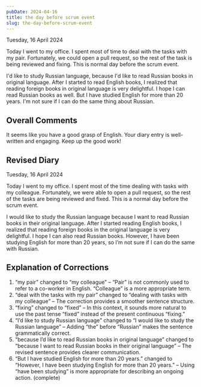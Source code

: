 ```yaml
---
pubDate: 2024-04-16
title: the day before scrum event
slug: the-day-before-scrum-event
---
```


Tuesday, 16 April 2024

Today I went to my office. I spent most of time to deal with the tasks with my pair. Fortunately, we could open a pull request, so the rest of the task is being reviewed and fixing. This is normal day before the scrum event.

I'd like to study Russian language, because I'd like to read Russian books in original language. After I started to read English books, I realized that reading foreign books in original language is very delightful. I hope I can read Russian books as well. But I have studied English for more than 20 years. I'm not sure if I can do the same thing about Russian.

## Overall Comments
It seems like you have a good grasp of English. Your diary entry is well-written and engaging. Keep up the good work!

## Revised Diary
Tuesday, 16 April 2024

Today I went to my office. I spent most of the time dealing with tasks with my colleague. Fortunately, we were able to open a pull request, so the rest of the tasks are being reviewed and fixed. This is a normal day before the scrum event.

I would like to study the Russian language because I want to read Russian books in their original language. After I started reading English books, I realized that reading foreign books in the original language is very delightful. I hope I can also read Russian books. However, I have been studying English for more than 20 years, so I’m not sure if I can do the same with Russian.

## Explanation of Corrections
1. “my pair” changed to “my colleague” – “Pair” is not commonly used to refer to a co-worker in English. “Colleague” is a more appropriate term.
2. “deal with the tasks with my pair” changed to “dealing with tasks with my colleague” – The correction provides a smoother sentence structure.
3. “fixing” changed to “fixed” – In this context, it sounds more natural to use the past tense “fixed” instead of the present continuous “fixing.”
4. “I’d like to study Russian language” changed to “I would like to study the Russian language” – Adding “the” before “Russian” makes the sentence grammatically correct.
5. “because I’d like to read Russian books in original language” changed to “because I want to read Russian books in their original language” – The revised sentence provides clearer communication.
6. “But I have studied English for more than 20 years.” changed to “However, I have been studying English for more than 20 years.” – Using “have been studying” is more appropriate for describing an ongoing action. (complete)